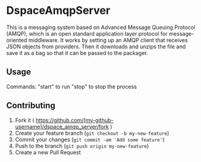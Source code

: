 # DspaceAmqpServer

This is a messaging system based on Advanced Message Queuing Protocol (AMQP), which is an open standard application layer protocol for message-oriented middleware. It works by setting up an AMQP client that receives JSON objects from providers. Then it downloads and unzips the file and save it as a bag so that it can be passed to the packager.  


## Usage

Commands:
"start" to run
"stop" to stop the process

## Contributing

1. Fork it ( https://github.com/[my-github-username]/dspace_amqp_server/fork )
2. Create your feature branch (`git checkout -b my-new-feature`)
3. Commit your changes (`git commit -am 'Add some feature'`)
4. Push to the branch (`git push origin my-new-feature`)
5. Create a new Pull Request

